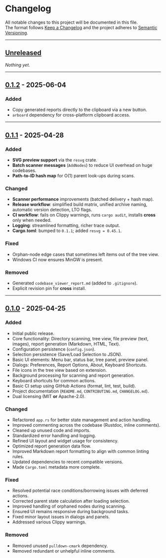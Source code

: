 # Changelog

All notable changes to this project will be documented in this file.  
The format follows [Keep a Changelog](https://keepachangelog.com/en/1.0.0/) and the project adheres to [Semantic Versioning](https://semver.org/).

---

## [Unreleased]

_Nothing yet._

[Unreleased]: https://github.com/noahbclarkson/codebase_viewer/compare/v0.1.2...HEAD

---

## [0.1.2] - 2025-06-04

### Added
- Copy generated reports directly to the clipboard via a new button.
- `arboard` dependency for cross-platform clipboard access.

---

## [0.1.1] - 2025-04-28

### Added
- **SVG preview support** via the `resvg` crate.  
- **Batch scanner messages** (`AddNodes`) to reduce UI overhead on huge codebases.  
- **Path-to-ID hash map** for O(1) parent look-ups during scans.

### Changed
- **Scanner performance** improvements (batched delivery + hash map).  
- **Release workflow**: simplified build matrix, unified archive naming, automatic version detection, LTO flags.  
- **CI workflow**: fails on Clippy warnings, runs `cargo audit`, installs **cross** only when needed.  
- **Logging**: streamlined formatting, richer trace output.  
- **Cargo.toml**: bumped to `0.1.1`; added `resvg = 0.45.1`.

### Fixed
- Orphan-node edge cases that sometimes left items out of the tree view.  
- Windows CI now ensures MinGW is present.

### Removed
- Generated `codebase_viewer_report.md` (added to `.gitignore`).  
- Explicit revision pin for **cross** install.

[0.1.1]: https://github.com/noahbclarkson/codebase_viewer/releases/tag/v0.1.1
[0.1.2]: https://github.com/noahbclarkson/codebase_viewer/releases/tag/v0.1.2

---

## [0.1.0] - 2025-04-25

### Added

* Initial public release.
* Core functionality: Directory scanning, tree view, file preview (text, images), report generation (Markdown, HTML, Text).
* Configuration persistence (`config.json`).
* Selection persistence (Save/Load Selection to JSON).
* Basic UI elements: Menu bar, status bar, tree panel, preview panel.
* Dialogs: Preferences, Report Options, About, Keyboard Shortcuts.
* File icons in the tree view based on extension.
* Background processing for scanning and report generation.
* Keyboard shortcuts for common actions.
* Basic CI setup using GitHub Actions (format, lint, test, build).
* Project documentation (`README.md`, `CONTRIBUTING.md`, `CHANGELOG.md`).
* Dual licensing (MIT **or** Apache-2.0).

### Changed

* Refactored `app.rs` for better state management and action handling.
* Improved commenting across the codebase (Rustdoc, inline comments).
* Cleaned up unused code and imports.
* Standardized error handling and logging.
* Refined UI layout and widget usage for consistency.
* Optimized report generation data flow.
* Improved Markdown report formatting to align with common linting rules.
* Updated dependencies to recent compatible versions.
* Made `Cargo.toml` metadata more complete.

### Fixed

* Resolved potential race conditions/borrowing issues with deferred actions.
* Corrected parent state calculation after loading selection.
* Improved handling of orphaned nodes during scanning.
* Ensured UI remains responsive during background tasks.
* Fixed minor layout issues in dialogs and panels.
* Addressed various Clippy warnings.

### Removed

* Removed unused `pulldown-cmark` dependency.
* Removed redundant or unhelpful inline comments.

[0.1.0]: https://github.com/noahbclarkson/codebase_viewer/releases/tag/v0.1.0
